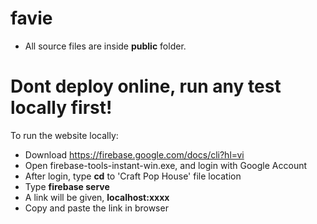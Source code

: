 # favie
* All source files are inside <b>public</b> folder.

# Dont deploy online, run any test locally first!
To run the website locally:
* Download https://firebase.google.com/docs/cli?hl=vi
* Open firebase-tools-instant-win.exe, and login with Google Account
* After login, type <b>cd</b> to 'Craft Pop House' file location  
* Type <b>firebase serve</b>
* A link will be given, <b>localhost:xxxx</b>
* Copy and paste the link in browser
